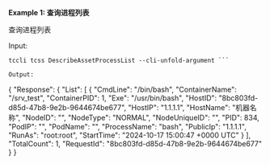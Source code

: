 **Example 1: 查询进程列表**

查询进程列表

Input: 

```
tccli tcss DescribeAssetProcessList --cli-unfold-argument ```

Output: 
```
{
    "Response": {
        "List": [
            {
                "CmdLine": "/bin/bash",
                "ContainerName": "/srv_test",
                "ContainerPID": 1,
                "Exe": "/usr/bin/bash",
                "HostID": "8bc803fd-d85d-47b8-9e2b-9644674be677",
                "HostIP": "1.1.1.1",
                "HostName": "机器名称",
                "NodeID": "",
                "NodeType": "NORMAL",
                "NodeUniqueID": "",
                "PID": 834,
                "PodIP": "",
                "PodName": "",
                "ProcessName": "bash",
                "PublicIp": "1.1.1.1",
                "RunAs": "root:root",
                "StartTime": "2024-10-17 15:00:47 +0000 UTC"
            }
        ],
        "TotalCount": 1,
        "RequestId": "8bc803fd-d85d-47b8-9e2b-9644674be677"
    }
}
```

